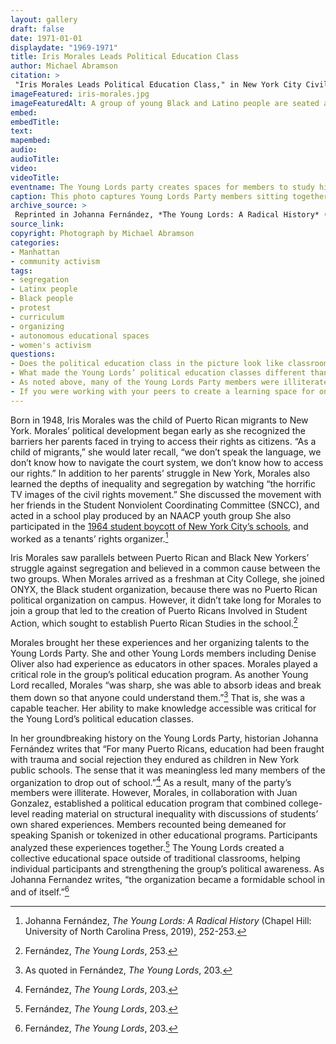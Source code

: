 ```yaml
---
layout: gallery
draft: false
date: 1971-01-01
displaydate: "1969-1971"
title: Iris Morales Leads Political Education Class
author: Michael Abramson
citation: >
 "Iris Morales Leads Political Education Class," in New York City Civil Rights History, Accessed: [Month Day, Year], https://nyccivilrightshistory.org/site-preview/topics/black-latina-women/young-lords/iris-morales.
imageFeatured: iris-morales.jpg
imageFeaturedAlt: A group of young Black and Latino people are seated around a small table. Most appear to be male except for Iris Morales, who is at the head of the table. 
embed: 
embedTitle: 
text: 
mapembed: 
audio: 
audioTitle: 
video: 
videoTitle: 
eventname: The Young Lords party creates spaces for members to study history and politics. 
caption: This photo captures Young Lords Party members sitting together in a circle during a political education class. Iris Morales (seated at the head of the table) leads the group discussion about that week’s assigned texts. 
archive_source: >
 Reprinted in Johanna Fernández, *The Young Lords: A Radical History* (Chapel Hill: University of North Carolina Press, 2019)
source_link: 
copyright: Photograph by Michael Abramson
categories: 
- Manhattan
- community activism
tags: 
- segregation
- Latinx people
- Black people
- protest
- curriculum
- organizing
- autonomous educational spaces
- women's activism
questions: 
- Does the political education class in the picture look like classrooms in your school? What’s similar? What’s different?
- What made the Young Lords’ political education classes different than traditional schoolrooms? Why might that have been effective?
- As noted above, many of the Young Lords Party members were illiterate, what resources did the party provide to its members so they could meaningfully participate in these political education classes? How did creating educational spaces that responded to the needs of their learners help the party’s work?
- If you were working with your peers to create a learning space for one another, what would it look like? What would you want to learn? How would you learn it?
--- 
```


Born in 1948, Iris Morales was the child of Puerto Rican migrants to New York. Morales’ political development began early as she recognized the barriers her parents faced in trying to access their rights as citizens. “As a child of migrants,” she would later recall, “we don’t speak the language, we don’t know how to navigate the court system, we don’t know how to access our rights.” In addition to her parents’ struggle in New York, Morales also learned the depths of inequality and segregation by watching “the horrific TV images of the civil rights movement.” She discussed the movement with her friends in the Student Nonviolent Coordinating Committee (SNCC), and acted in a school play produced by an NAACP youth group She also participated in the [1964 student boycott of New York City’s schools](.../topics/boycotting-ny-schools/1964-boycotts/), and worked as a tenants’ rights organizer.[^1]

Iris Morales saw parallels between Puerto Rican and Black New Yorkers’ struggle against segregation and believed in a common cause between the two groups. When Morales arrived as a freshman at City College, she joined ONYX, the Black student organization, because there was no Puerto Rican political organization on campus. However, it didn’t take long for Morales to join a group that led to the creation of Puerto Ricans Involved in Student Action, which sought to establish Puerto Rican Studies in the school.[^2]

Morales brought her these experiences and her organizing talents to the Young Lords Party. She and other Young Lords members including Denise Oliver also had experience as educators in other spaces. Morales played a critical role in the group’s political education program. As another Young Lord recalled, Morales “was sharp, she was able to absorb ideas and break them down so that anyone could understand them.”[^3] That is, she was a capable teacher. Her ability to make knowledge accessible was critical for the Young Lord’s political education classes.

In her groundbreaking history on the Young Lords Party, historian Johanna Fernández writes that “For many Puerto Ricans, education had been fraught with trauma and social rejection they endured as children in New York public schools. The sense that it was meaningless led many members of the organization to drop out of school.”[^4] As a result, many of the party’s members were illiterate. However, Morales, in collaboration with Juan Gonzalez, established a political education program that combined college-level reading material on structural inequality with discussions of students’ own shared experiences. Members recounted being demeaned for speaking Spanish or tokenized in other educational programs. Participants analyzed these experiences together.[^5] The Young Lords created a collective educational space outside of traditional classrooms, helping individual participants and strengthening the group’s political awareness. As Johanna Fernandez writes, “the organization became a formidable school in and of itself.”[^6]

[^1]: Johanna Fernández, *The Young Lords: A Radical History* (Chapel Hill: University of North Carolina Press, 2019), 252-253.

[^2]: Fernández, *The Young Lords*, 253.

[^3]: As quoted in Fernández, *The Young Lords*, 203.

[^4]: Fernández, *The Young Lords*, 203.

[^5]: Fernández, *The Young Lords*, 203.

[^6]: Fernández, *The Young Lords*, 203.
